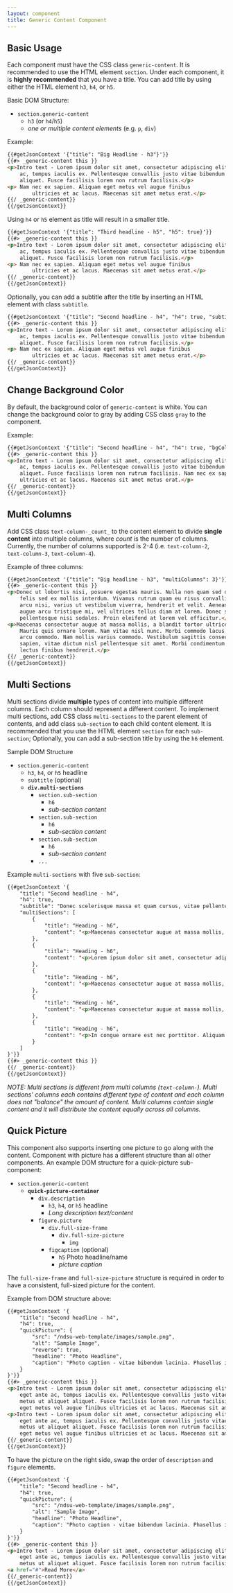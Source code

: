 ```yaml
---
layout: component
title: Generic Content Component
---
```


## Basic Usage

Each component must have the CSS class `generic-content`. It is recommended to use the HTML element `section`. Under each component, it is **highly recommended** that you have a title. You can add title by using either the HTML element `h3`, `h4`, or `h5`.

Basic DOM Structure:
* `section.generic-content`
  * `h3` (or `h4`/`h5`)
  * _one or multiple content elements_ (e.g. `p`, `div`)

Example:
```html
{{#getJsonContext '{"title": "Big Headline - h3"}'}}
{{#> _generic-content this }}
<p>Intro text - Lorem ipsum dolor sit amet, consectetur adipiscing elit. Curabitur arcu arcu, tincidunt eget ante
    ac, tempus iaculis ex. Pellentesque convallis justo vitae bibendum lacinia. Phasellus interdum metus ut aliquet
    aliquet. Fusce facilisis lorem non rutrum facilisis.</p>
<p> Nam nec ex sapien. Aliquam eget metus vel augue finibus
        ultricies et ac lacus. Maecenas sit amet metus erat.</p>
{{/ _generic-content}}
{{/getJsonContext}}
```

Using `h4` or `h5` element as title will result in a smaller title.

```html
{{#getJsonContext '{"title": "Third headline - h5", "h5": true}'}}
{{#> _generic-content this }}
<p>Intro text - Lorem ipsum dolor sit amet, consectetur adipiscing elit. Curabitur arcu arcu, tincidunt eget ante
    ac, tempus iaculis ex. Pellentesque convallis justo vitae bibendum lacinia. Phasellus interdum metus ut aliquet
    aliquet. Fusce facilisis lorem non rutrum facilisis.</p>
<p> Nam nec ex sapien. Aliquam eget metus vel augue finibus
        ultricies et ac lacus. Maecenas sit amet metus erat.</p>
{{/ _generic-content}}
{{/getJsonContext}}
```

Optionally, you can add a subtitle after the title by inserting an HTML element with class `subtitle`.

```html
{{#getJsonContext '{"title": "Second headline - h4", "h4": true, "subtitle": "Subhead - Donec scelerisque massa et quam cursus, vitae pellentesque nisi sodales."}'}}
{{#> _generic-content this }}
<p>Intro text - Lorem ipsum dolor sit amet, consectetur adipiscing elit. Curabitur arcu arcu, tincidunt eget ante
    ac, tempus iaculis ex. Pellentesque convallis justo vitae bibendum lacinia. Phasellus interdum metus ut aliquet
    aliquet. Fusce facilisis lorem non rutrum facilisis.</p>
<p> Nam nec ex sapien. Aliquam eget metus vel augue finibus
        ultricies et ac lacus. Maecenas sit amet metus erat.</p>
{{/ _generic-content}}
{{/getJsonContext}}
```

## Change Background Color

By default, the background color of `generic-content` is white. You can change the background color to gray by adding CSS class `gray` to the component.

Example:
```html
{{#getJsonContext '{"title": "Second headline - h4", "h4": true, "bgColor": "gray"}'}}
{{#> _generic-content this }}
<p>Intro text - Lorem ipsum dolor sit amet, consectetur adipiscing elit. Curabitur arcu arcu, tincidunt eget ante
    ac, tempus iaculis ex. Pellentesque convallis justo vitae bibendum lacinia. Phasellus interdum metus ut aliquet
    aliquet. Fusce facilisis lorem non rutrum facilisis. Nam nec ex sapien. Aliquam eget metus vel augue finibus
    ultricies et ac lacus. Maecenas sit amet metus erat.</p>
{{/ _generic-content}}
{{/getJsonContext}}
```

## Multi Columns

Add CSS class `text-column-_count_` to the content element to divide **single content** into multiple columns, where _count_ is the number of columns. Currently, the number of columns supported is 2-4 (i.e. `text-column-2`, `text-column-3`, `text-column-4`).

Example of three columns:
```html
{{#getJsonContext '{"title": "Big headline - h3", "multiColumns": 3}'}}
{{#> _generic-content this }}
<p>Donec ut lobortis nisi, posuere egestas mauris. Nulla non quam sed dui faucibus interdum. Vivamus finibus
    felis sed ex mollis interdum. Vivamus rutrum quam eu risus convallis, ut cursus sem semper. Praesent
    arcu nisi, varius ut vestibulum viverra, hendrerit et velit. Aenean consectetur, sapien sed laoreet condimentum,
    augue arcu tristique mi, vel ultrices tellus diam at lorem. Donec scelerisque massa et quam cursus, vitae
    pellentesque nisi sodales. Proin eleifend at lorem vel efficitur.</p>
<p>Maecenas consectetur augue at massa mollis, a blandit tortor ultrices. Morbi interdum leo in tristique varius.
    Mauris quis ornare lorem. Nam vitae nisl nunc. Morbi commodo lacus a dui interdum, sit amet dignissim
    arcu commodo. Nam mollis varius commodo. Vestibulum sagittis consectetur egestas. Nullam tristique pellentesque
    sapien, vitae dictum nisl pellentesque sit amet. Morbi condimentum sagittis feugiat. Nam sed nibh vitae
    lectus finibus hendrerit.</p>
{{/ _generic-content}}
{{/getJsonContext}}
```

## Multi Sections

Multi sections divide **multiple** types of content into multiple different columns. Each column should represent a different content. To implement multi sections, add CSS class `multi-sections` to the parent element of contents, and add class `sub-section` to each child content element. It is recommended that you use the HTML element `section` for each `sub-section`; Optionally, you can add a sub-section title by using the `h6` element.

Sample DOM Structure
* `section.generic-content`
  * `h3`, `h4`, or `h5` headline
  * `subtitle` (optional)
  * **`div.multi-sections`**
    * `section.sub-section`
      * `h6`
      * _sub-section content_
    * `section.sub-section`
      * `h6`
      * _sub-section content_
    * `section.sub-section`
      * `h6`
      * _sub-section content_
    * `...`

Example `multi-sections` with five `sub-section`:

```html
{{#getJsonContext '{
    "title": "Second headline - h4",
    "h4": true,
    "subtitle": "Donec scelerisque massa et quam cursus, vitae pellentesque nisi sodales. Morbi interdum leo in tristique varius. Mauris quis ornare lorem. Nam vitae nisl nunc.",
    "multiSections": [
        {
            "title": "Heading - h6",
            "content": "<p>Maecenas consectetur augue at massa mollis, a blandit tortor ultrices. Morbi interdum leo in tristique varius. Mauris quis ornare lorem. Nam vitae nisl nunc. Morbi commodo lacus a dui interdum, sit amet dignissim arcu commodo. Nam mollis varius commodo. Vestibulum sagittis consectetur egestas. Nullam tristique pellentesque sapien, vitae dictum nisl pellentesque sit amet.</p>"
        },
        {
            "title": "Heading - h6",
            "content": "<p>Lorem ipsum dolor sit amet, consectetur adipiscing elit. Aliquam vestibulum ut magna et imperdiet. Nunc lacinia risus ut magna tempus, id vehicula sapien interdum. Aenean scelerisque, dolor in tempus rutrum, sem turpis suscipit tellus, sed pharetra magna elit non dolor. Quisque sed urna vel orci ultricies aliquet. Phasellus eu sodales nulla. In sit amet nibh volutpat, bibendum ante vitae, aliquet mi. Integer suscipit sapien in sem molestie ultricies. Orci varius natoque penatibus et magnis dis parturient montes, nascetur ridiculus mus. Aliquam eleifend mi molestie dignissim posuere. </p>"
        },
        {
            "title": "Heading - h6",
            "content": "<p>Maecenas consectetur augue at massa mollis, a blandit tortor ultrices. Morbi interdum leo in tristique varius. Mauris quis ornare lorem. Nam vitae nisl nunc. Morbi commodo lacus a dui interdum, sit amet dignissim arcu commodo. Nam mollis varius commodo. Vestibulum sagittis consectetur egestas. Nullam tristique pellentesque sapien, vitae dictum nisl pellentesque sit amet.</p>"
        },
        {
            "title": "Heading - h6",
            "content": "<p>Maecenas consectetur augue at massa mollis, a blandit tortor ultrices. Morbi interdum leo in tristique varius. Nullam tristique  pellentesque sapien, vitae dictum nisl pellentesque sit amet. Mauris quis ornare lorem. Nam vitae nisl nunc. Morbi commodo lacus a dui interdum, sit amet dignissim arcu commodo. Nam mollis varius commodo. Vestibulum sagittis consectetur egestas. Nullam tristique pellentesque sapien, vitae dictum nisl pellentesque sit amet.</p>"
        },
        {
            "title": "Heading - h6",
            "content": "<p>In congue ornare est nec porttitor. Aliquam egestas pulvinar mauris at vestibulum. Pellentesque sed pretium leo. Pellentesque et enim magna. Aliquam eu orci in nisl tincidunt fermentum vitae sed risus. Aenean id sapien eu urna pulvinar euismod. Quisque consequat sapien est, sit amet convallis elit euismod id. Nunc egestas lorem ut vehicula malesuada. Duis sit amet eleifend mauris, at pulvinar ligula. Nam egestas porta luctus. Ut sed  porta ligula. Donec congue dolor augue, at molestie diam bibendum vel.</p>"
        }
    ]
}'}}
{{#> _generic-content this }}
{{/ _generic-content}}
{{/getJsonContext}}
```

_NOTE: Multi sections is different from multi columns (`text-column-`). Multi sections' columns each contains different type of content and each column does not "balance" the amount of content. Multi columns contain single content and it will distribute the content equally across all columns._


## Quick Picture

This component also supports inserting one picture to go along with the content. Component with picture has a different structure than all other components. An example DOM structure for a quick-picture sub-component:

* `section.generic-content`
  * **`quick-picture-container`**
    * `div.description`
      * `h3`, `h4`, or `h5` headline
      * _Long description text/content_
    * `figure.picture`
      * `div.full-size-frame`
        * `div.full-size-picture` 
          * `img`
      * `figcaption` (optional)
        * `h5` Photo headline/name
        * _picture caption_

The `full-size-frame` and `full-size-picture` structure is required in order to have a consistent, full-sized picture for the content.

Example from DOM structure above:

```html
{{#getJsonContext '{
    "title": "Second headline - h4",
    "h4": true,
    "quickPicture": {
        "src": "/ndsu-web-template/images/sample.png",
        "alt": "Sample Image",
        "reverse": true,
        "headline": "Photo Headline",
        "caption": "Photo caption - vitae bibendum lacinia. Phasellus interdum vitae bibendum lacinia."
    }
}'}}
{{#> _generic-content this }}
<p>Intro text - Lorem ipsum dolor sit amet, consectetur adipiscing elit. Curabitur arcu arcu, tincidunt
    eget ante ac, tempus iaculis ex. Pellentesque convallis justo vitae bibendum lacinia. Phasellus interdum
    metus ut aliquet aliquet. Fusce facilisis lorem non rutrum facilisis. Nam nec ex sapien. Aliquam
    eget metus vel augue finibus ultricies et ac lacus. Maecenas sit amet metus erat.</p>
<p>Intro text - Lorem ipsum dolor sit amet, consectetur adipiscing elit. Curabitur arcu arcu, tincidunt
    eget ante ac, tempus iaculis ex. Pellentesque convallis justo vitae bibendum lacinia. Phasellus interdum
    metus ut aliquet aliquet. Fusce facilisis lorem non rutrum facilisis. Nam nec ex sapien. Aliquam
    eget metus vel augue finibus ultricies et ac lacus. Maecenas sit amet metus erat.</p>
{{/_generic-content}}
{{/getJsonContext}}
```

To have the picture on the right side, swap the order of `description` and `figure` elements.

```html
{{#getJsonContext '{
    "title": "Second headline - h4",
    "h4": true,
    "quickPicture": {
        "src": "/ndsu-web-template/images/sample.png",
        "alt": "Sample Image",
        "headline": "Photo Headline",
        "caption": "Photo caption - vitae bibendum lacinia. Phasellus interdum vitae bibendum lacinia."
    }
}'}}
{{#> _generic-content this }}
<p>Intro text - Lorem ipsum dolor sit amet, consectetur adipiscing elit. Curabitur arcu arcu, tincidunt
    eget ante ac, tempus iaculis ex. Pellentesque convallis justo vitae bibendum lacinia. Phasellus interdum
    metus ut aliquet aliquet. Fusce facilisis lorem non rutrum facilisis.</p>
<a href="#">Read More</a>
{{/_generic-content}}
{{/getJsonContext}}
```